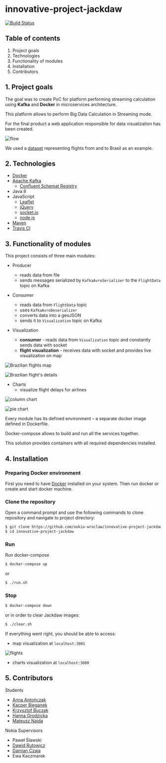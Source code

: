 # innovative-project-jackdaw

[![Build Status](https://travis-ci.org/nokia-wroclaw/innovative-project-jackdaw.svg?branch=master)](https://travis-ci.org/nokia-wroclaw/innovative-project-jackdaw)



## Table of contents

1. Project goals
2. Technologies
3. Functionality of modules
4. Installation
5. Contributors



## 1. Project goals

The goal was to create PoC for platform performing streaming calculation using **Kafka** and **Docker** in microservices architecture.

This platform allows to perform Big Data Calculation in Streaming mode. 

For the final product a web application responsible for data visualization has been created.

![flow](figures/flow_chart.png)

We used a [dataset](https://www.kaggle.com/ramirobentes/flights-in-brazil) representing flights from and to Brasil as an example.



## 2. Technologies

* [Docker](https://www.docker.com)
* [Apache Kafka](https://kafka.apache.org)
   * [Confluent Schemat Registry](https://docs.confluent.io)
* Java 8
* JavaScript
   * [Leaflet](https://leafletjs.com)
   * [jQuery](https://jquery.com)
   * [socket.io](https://socket.io)
   * [node.js](https://nodejs.org)
* [Maven](http://maven.apache.org)
* [Travis Cl](https://travis-ci.org)



## 3. Functionality of modules

This project consists of three main modules:

* Producer
   * reads data from file
   * sends messages serialized by `KafkaAvroSerializer` to the `FlightData` topic on Kafka
* Consumer

   * reads data from `FlightData` topic
   * uses `KafkaAvroDeserializer`
   * converts data into a geoJSON
   * sends it to `Visualization` topic on Kafka

* Visualization
   * **consumer** - reads data from `Visualization` topic and constantly sends data with socket
   * **flight visualization** - receives data with socket and provides live visualization on map

![Brazilian flights map](figures/map_screen.png)

![Brazilian flight's details](figures/map_details_screen.png)

* Charts
   * visualize flight delays for airlines

![column chart](figures/column_chart.png)

![pie chart](figures/pie_chart.png)


Every module has its defined environment – a separate docker image defined in Dockerfile.

Docker-compose allows to build and run all the services together.

This solution provides containers with all required dependencies installed.



## 4. Installation

### Preparing Docker environment
First you need to have [Docker](https://docs.docker.com/install) installed on your system.
Then run docker or create and start docker machine.

### Clone the repository
Open a command prompt and use the following commands to clone repository and navigate to project directory:
```bash
$ git clone https://github.com/nokia-wroclaw/innovative-project-jackdaw.git
$ cd innovative-project-jackdaw
```
### Run
Run docker-compose
```bash
$ docker-compose up
```
or 
```bash
$ ./run.sh
```

### Stop
```bash
$ docker-compose down
```

or in order to clear Jackdaw images:

```bash
$ ./clear.sh
```

If everything went right, you should be able to access:

* map visualization at `localhost:3001`

![flights](figures/flights.gif)

* charts visualization at `localhost:3000`


## 5. Contributors
Students
* [Anna Antończak](https://github.com/ankanna)
* [Kacper Bieganek](https://github.com/KacperBieganek)
* [Krzysztof Buczak](https://github.com/buczaq)
* [Hanna Grodzicka](https://github.com/hvvka)
* [Mateusz Najda](https://github.com/mnajda)

Nokia Supervisors
* Paweł Ślawski
* [Dawid Rutowicz](https://github.com/dawrut)
* [Damian Czaja](https://github.com/Trojan295)
* Ewa Kaczmarek
